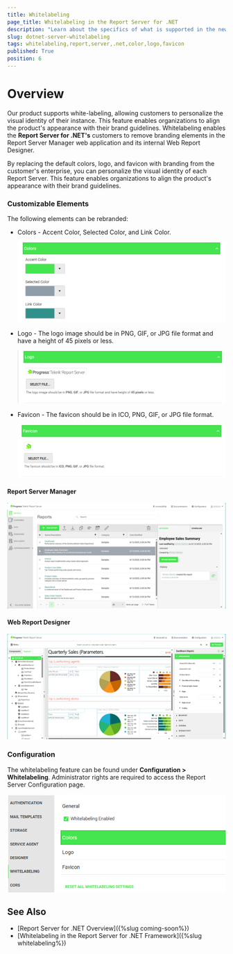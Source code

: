 ```yaml
---
title: Whitelabeling
page_title: Whitelabeling in the Report Server for .NET
description: "Learn about the specifics of what is supported in the new Whitelabeling functionality in the Report Server for .NET, and how each setting is applied to the Report Server Manager and Web Report Designer."
slug: dotnet-server-whitelabeling
tags: whitelabeling,report,server,.net,color,logo,favicon
published: True
position: 6
---
```


# Overview

Our product supports white-labeling, allowing customers to personalize the visual identity of their instance. This feature enables organizations to align the product's appearance with their brand guidelines.
Whitelabeling enables the **Report Server for .NET's** customers to remove branding elements in the Report Server Manager web application and its internal Web Report Designer.

By replacing the default colors, logo, and favicon with branding from the customer's enterprise, you can personalize the visual identity of each Report Server. This feature enables organizations to align the product's appearance with their brand guidelines.

### Customizable Elements

The following elements can be rebranded:

* Colors - Accent Color, Selected Color, and Link Color.

	![The Report Server Manager and Web Report Designer color settings that are configurable](../images/rs-net-images/rs-net-whitelabeling-colors.png)

* Logo - The logo image should be in PNG, GIF, or JPG file format and have a height of 45 pixels or less.

	![The Report Server Manager Logo](../images/rs-net-images/rs-net-whitelabeling-logo.png)

* Favicon - The favicon should be in ICO, PNG, GIF, or JPG file format.

	![The Report Server Manager Favicon](../images/rs-net-images/rs-net-whitelabeling-favicon.png)

#### Report Server Manager

![Overiew of the Report Server for .NET with changed colors](../images/rs-net-images/rs-net-whitelabeling-manager-applied.png)

####  Web Report Designer

![Overview of the internal Web Report Designer with changed colors](../images/rs-net-images/rs-net-whitelabeling-web-designer-applied.png)

### Configuration

The whitelabeling feature can be found under **Configuration > Whitelabeling**. 
Administrator rights are required to access the Report Server Configuration page.

![All of the available Whitelabeling settings in the Report Server for .NET Configuration](../images/rs-net-images/rs-net-whitelabeling-all-settings.png)

## See Also

* [Report Server for .NET Overview]({%slug coming-soon%})
* [Whitelabeling in the Report Server for .NET Framework]({%slug whitelabeling%})
